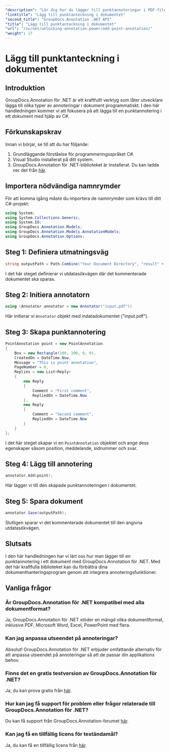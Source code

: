 ```yaml
---
"description": "Lär dig hur du lägger till punktannoteringar i PDF-filer med GroupDocs.Annotation för .NET. Steg-för-steg-guide för sömlös integration."
"linktitle": "Lägg till punktanteckning i dokumentet"
"second_title": "GroupDocs.Annotation .NET API"
"title": "Lägg till punktanteckning i dokumentet"
"url": "/sv/net/unlocking-annotation-power/add-point-annotation/"
"weight": 17
---
```


# Lägg till punktanteckning i dokumentet

## Introduktion
GroupDocs.Annotation för .NET är ett kraftfullt verktyg som låter utvecklare lägga till olika typer av annoteringar i dokument programmatiskt. I den här handledningen kommer vi att fokusera på att lägga till en punktannotering i ett dokument med hjälp av C#.
## Förkunskapskrav
Innan vi börjar, se till att du har följande:
1. Grundläggande förståelse för programmeringsspråket C#.
2. Visual Studio installerat på ditt system.
3. GroupDocs.Annotation för .NET-biblioteket är installerat. Du kan ladda ner det från [här](https://releases.groupdocs.com/annotation/net/).

## Importera nödvändiga namnrymder
För att komma igång måste du importera de namnrymder som krävs till ditt C#-projekt:
```csharp
using System;
using System.Collections.Generic;
using System.IO;
using GroupDocs.Annotation.Models;
using GroupDocs.Annotation.Models.AnnotationModels;
using GroupDocs.Annotation.Options;
```
## Steg 1: Definiera utmatningsväg
```csharp
string outputPath = Path.Combine("Your Document Directory", "result" + Path.GetExtension("input.pdf"));
```
I det här steget definierar vi utdatasökvägen där det kommenterade dokumentet ska sparas.
## Steg 2: Initiera annotatorn
```csharp
using (Annotator annotator = new Annotator("input.pdf"))
```
Här initierar vi `Annotator` objekt med indatadokumentet ("input.pdf").
## Steg 3: Skapa punktannotering
```csharp
PointAnnotation point = new PointAnnotation
{
    Box = new Rectangle(100, 100, 0, 0),
    CreatedOn = DateTime.Now,
    Message = "This is point annotation",
    PageNumber = 0,
    Replies = new List<Reply>
    {
        new Reply
        {
            Comment = "First comment",
            RepliedOn = DateTime.Now
        },
        new Reply
        {
            Comment = "Second comment",
            RepliedOn = DateTime.Now
        }
    }
};
```
I det här steget skapar vi en `PointAnnotation` objektet och ange dess egenskaper såsom position, meddelande, sidnummer och svar.
## Steg 4: Lägg till annotering
```csharp
annotator.Add(point);
```
Här lägger vi till den skapade punktannoteringen i dokumentet.
## Steg 5: Spara dokument
```csharp
annotator.Save(outputPath);
```
Slutligen sparar vi det kommenterade dokumentet till den angivna utdatasökvägen.

## Slutsats
I den här handledningen har vi lärt oss hur man lägger till en punktannotering i ett dokument med GroupDocs.Annotation för .NET. Med det här kraftfulla biblioteket kan du förbättra dina dokumenthanteringsprogram genom att integrera annoteringsfunktioner.
## Vanliga frågor
### Är GroupDocs.Annotation för .NET kompatibel med alla dokumentformat?
Ja, GroupDocs.Annotation för .NET stöder en mängd olika dokumentformat, inklusive PDF, Microsoft Word, Excel, PowerPoint med flera.
### Kan jag anpassa utseendet på annoteringar?
Absolut! GroupDocs.Annotation för .NET erbjuder omfattande alternativ för att anpassa utseendet på annoteringar så att de passar din applikations behov.
### Finns det en gratis testversion av GroupDocs.Annotation för .NET?
Ja, du kan prova gratis från [här](https://releases.groupdocs.com/).
### Hur kan jag få support för problem eller frågor relaterade till GroupDocs.Annotation för .NET?
Du kan få support från GroupDocs.Annotation-forumet [här](https://forum.groupdocs.com/c/annotation/10).
### Kan jag få en tillfällig licens för teständamål?
Ja, du kan få en tillfällig licens från [här](https://purchase.groupdocs.com/temporary-license/).